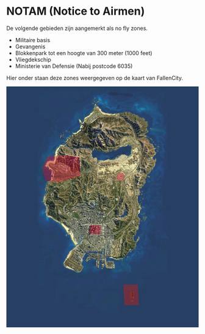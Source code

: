 # NOTAM (Notice to Airmen)

De volgende gebieden zijn aangemerkt als no fly zones.

- Militaire basis
- Gevangenis
- Blokkenpark tot een hoogte van 300 meter (1000 feet)
- Vliegdekschip
- Ministerie van Defensie (Nabij postcode 6035)

Hier onder staan deze zones weergegeven op de kaart van FallenCity.

![No fly zones](img/restrictedAirspace.webp)
